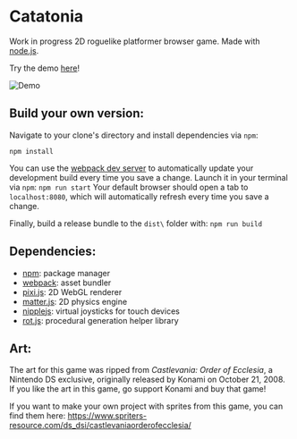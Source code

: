 # Catatonia
 
Work in progress 2D roguelike platformer browser game. Made with [node.js](https://nodejs.org/en/).

Try the demo [here](http://www.xabnab.com/cat%20game/debug/index.html)!

![Demo](gifs/demo-2.gif)

## Build your own version:
 Navigate to your clone's directory and install dependencies via `npm`:
 ```
 npm install
 ```
 You can use the [webpack dev server](https://webpack.js.org/configuration/dev-server/) to automatically update your development build every time you save a change. Launch it in your terminal via `npm`:
 `
 npm run start
 `
 Your default browser should open a tab to `localhost:8080`, which will automatically refresh every time you save a change.
 
 Finally, build a release bundle to the `dist\` folder with:
 `
 npm run build
 `
## Dependencies:
* [npm](https://www.npmjs.com/get-npm):  package manager
* [webpack](https://webpack.js.org/guides/getting-started/):  asset bundler 
* [pixi.js](https://www.pixijs.com/):  2D WebGL renderer
* [matter.js](https://www.npmjs.com/package/matter-js):  2D physics engine 
* [nipplejs](https://www.npmjs.com/package/nipplejs):  virtual joysticks for touch devices
* [rot.js](https://www.npmjs.com/package/rot-js): procedural generation helper library

## Art:
The art for this game was ripped from *Castlevania: Order of Ecclesia*, a Nintendo DS exclusive, originally released by Konami on October 21, 2008. If you like the art in this game, go support Konami and buy that game! 

If you want to make your own project with sprites from this game, you can find them here:
https://www.spriters-resource.com/ds_dsi/castlevaniaorderofecclesia/
